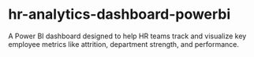 # hr-analytics-dashboard-powerbi
A Power BI dashboard designed to help HR teams track and visualize key employee metrics like attrition, department strength, and performance.
